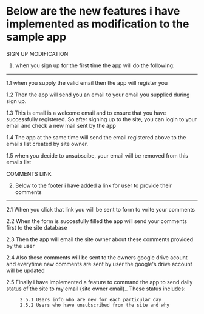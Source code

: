 Below are the new features i have implemented as modification to the sample app
==============================================================================

SIGN UP MODIFICATION

1. when you sign up for the first time the app will do the following:
____________________________________________________________________

1.1 when you supply the valid email then the app will register you

1.2 Then the app will send you an email to your email you supplied during sign up.

1.3 This is email is a welcome email and to ensure that you have successfully registered.
    So after signing up to the site, you can login to your email and check a new mail sent by the app

1.4 The app at the same time will send the email registered above to the emails list created by site owner.

1.5 when you decide to unsubscibe, your email will be removed from this emails list 


COMMENTS LINK

2. Below to the footer i have added a link for user to provide their comments
_____________________________________________________________________________

2.1 When you click that link you will be sent to form to write your comments

2.2 When the form is succesfully filled the app will send your comments first to the site database

2.3 Then the app will email the site owner about these comments provided by the user

2.4 Also those comments will be sent to the owners google drive acount and everytime new comments
    are sent by user the google's drive account will be updated
	
2.5 Finally i have implemented a feature to command the app to send daily status of the site 
    to my email (site owner email)..
    These status includes: 
	
	     2.5.1 Users info who are new for each particular day
         2.5.2 Users who have unsubscribed from the site and why
         		 
